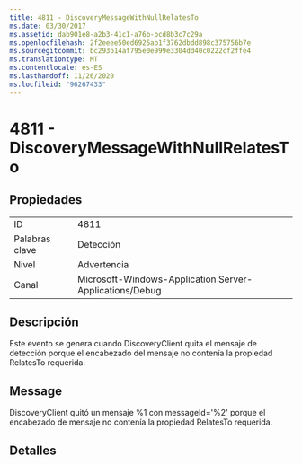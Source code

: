 ```yaml
---
title: 4811 - DiscoveryMessageWithNullRelatesTo
ms.date: 03/30/2017
ms.assetid: dab901e8-a2b3-41c1-a76b-bcd8b3c7c29a
ms.openlocfilehash: 2f2eeee50ed6925ab1f3762dbdd898c375756b7e
ms.sourcegitcommit: bc293b14af795e0e999e3304dd40c0222cf2ffe4
ms.translationtype: MT
ms.contentlocale: es-ES
ms.lasthandoff: 11/26/2020
ms.locfileid: "96267433"
---
```

# <a name="4811---discoverymessagewithnullrelatesto"></a>4811 - DiscoveryMessageWithNullRelatesTo

## <a name="properties"></a>Propiedades  
  
|||  
|-|-|  
|ID|4811|  
|Palabras clave|Detección|  
|Nivel|Advertencia|  
|Canal|Microsoft-Windows-Application Server-Applications/Debug|  
  
## <a name="description"></a>Descripción  

 Este evento se genera cuando DiscoveryClient quita el mensaje de detección porque el encabezado del mensaje no contenía la propiedad RelatesTo requerida.  
  
## <a name="message"></a>Message  

 DiscoveryClient quitó un mensaje %1 con messageId='%2' porque el encabezado de mensaje no contenía la propiedad RelatesTo requerida.  
  
## <a name="details"></a>Detalles
